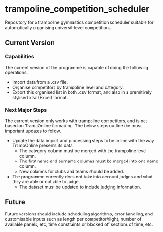 # trampoline_competition_scheduler
Repository for a trampoline gymnastics competition scheduler suitable for automatically organising universit-level competitions.

## Current Version
### Capabilities
The current version of the programme is capable of doing the following operations.
- Import data from a .csv file.
- Organise competitors by trampoline level and category.
- Export this organised list in both .csv format, and also in a premitively stylised xlsx (Excel) format.

### Next Major Steps
The current version only works with trampoline competitors, and is not based on TrampOnline formatting. The below steps outline the most important updates to follow.
- Update the data import and processing steps to be in line with the way TrampOnline presents its data.
  - The category column must be merged with the trampoline level column.
  - The first name and surname columns must be merged into one name column.
  - New columns for clubs and teams should be added.
- The programme currently does not take into account judges and what they are able or not able to judge.
  - The dataset must be updated to include judging information.

## Future
Future versions should include scheduling algorithms, error handling, and customisable inputs such as length per competitor/flight, number of available panels, etc, time constraints or blocked off sections of time, etc.
